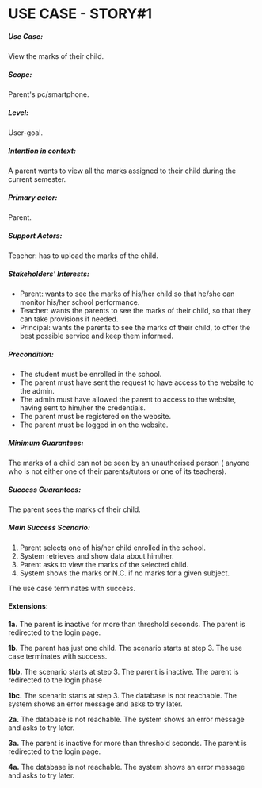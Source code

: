 # USE CASE - STORY#1

##### Use Case: 
View the marks of their child.

##### Scope: 
Parent's pc/smartphone.

##### Level: 
User-goal.

##### Intention in context: 
A parent wants to view all the marks assigned to their child during the current semester.

##### Primary actor: 
Parent.

##### Support Actors: 
Teacher: has to upload the marks of the child.

##### Stakeholders' Interests:
- Parent: wants to see the marks of his/her child so that he/she can monitor his/her school performance.
- Teacher: wants the parents to see the marks of their child, so that they can take provisions if needed.
- Principal: wants the parents to see the marks of their child, to offer the best possible service and keep them informed.

##### Precondition:
- The student must be enrolled in the school.
- The parent must have sent the request to have access to the website to the admin.
- The admin must have allowed the parent to access to the website, having sent to him/her the credentials.
- The parent must be registered on the website.
- The parent must be logged in on the website.


##### Minimum Guarantees: 
The marks of a child can not be seen by an unauthorised person ( anyone who is not either one of their parents/tutors or one of its teachers).

##### Success Guarantees: 
The parent sees the marks of their child.

##### Main Success Scenario:
1. Parent selects one of his/her child enrolled in the school.
2. System retrieves and show data about him/her.
3. Parent asks to view the marks of the selected child.
4. System shows the marks or N.C. if no marks for a given subject.

The use case terminates with success.

#### Extensions:

**1a.** The parent is inactive for more than threshold seconds.
The parent is redirected to the login page.

**1b.** The parent has just one child.
    The scenario starts at step 3.
    The use case terminates with success.

**1bb.** The scenario starts at step 3.
The parent is inactive.
The parent is redirected to the login phase

**1bc.** The scenario starts at step 3.
The database is not reachable.
The system shows an error message and asks to try later.

**2a.** The database is not reachable.
    The system shows an error message and asks to try later.

**3a.** The parent is inactive for more than threshold seconds.
    The parent is redirected to the login page.

**4a.** The database is not reachable.
    The system shows an error message and asks to try later.




